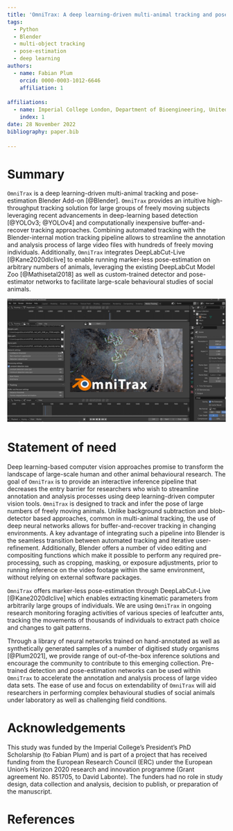 ```yaml
---
title: 'OmniTrax: A deep learning-driven multi-animal tracking and pose-estimation add-on for Blender'
tags:
  - Python
  - Blender
  - multi-object tracking
  - pose-estimation
  - deep learning
authors:
  - name: Fabian Plum
    orcid: 0000-0003-1012-6646
    affiliation: 1

affiliations:
  - name: Imperial College London, Department of Bioengineering, United Kingdom
    index: 1
date: 28 November 2022
bibliography: paper.bib

---
```


# Summary


`OmniTrax` is a deep learning-driven multi-animal tracking and pose-estimation Blender Add-on [@Blender].
`OmniTrax` provides an intuitive high-throughput tracking solution for large groups of freely moving subjects leveraging
recent advancements in deep-learning based detection [@YOLOv3; @YOLOv4] and computationally inexpensive buffer-and-recover 
tracking approaches. Combining automated tracking with the Blender-internal motion tracking pipeline allows to streamline 
the annotation and analysis process of large video files with hundreds of freely moving individuals. Additionally, 
`OmniTrax` integrates DeepLabCut-Live [@Kane2020dlclive] to enable running marker-less pose-estimation on arbitrary 
numbers of animals, leveraging the existing DeepLabCut Model Zoo [@Mathisetal2018] as well as custom-trained 
detector and pose-estimator networks to facilitate large-scale behavioural studies of social animals. 

![OmniTrax user-interface.\label{fig:demo}](../images/omnitrax_demo_screen.jpg)

# Statement of need

Deep learning-based computer vision approaches promise to transform the landscape of large-scale human and other animal 
behavioural research. The goal of `OmniTrax` is to provide an interactive inference pipeline that decreases the entry barrier 
for researchers who wish to streamline annotation and analysis processes using deep learning-driven computer vision tools.
`OmniTrax` is designed to track and infer the pose of large numbers of freely moving animals. Unlike background
subtraction and blob-detector based approaches, common in multi-animal tracking, the use of deep neural networks 
allows for buffer-and-recover tracking in changing environments. A key advantage of integrating such a
pipeline into Blender is the seamless transition between automated tracking and iterative user-refinement. Additionally, 
Blender offers a number of video editing and compositing functions which make it possible to perform any required 
pre-processing, such as cropping, masking, or exposure adjustments, prior to running inference on the video footage within 
the same environment, without relying on external software packages.

`OmniTrax` offers marker-less pose-estimation through DeepLabCut-Live [@Kane2020dlclive] which enables 
extracting kinematic parameters from arbitrarily large groups of individuals. We are using `OmniTrax` in ongoing research 
monitoring foraging activities of various species of leafcutter ants, tracking the movements of thousands of 
individuals to extract path choice and changes to gait patterns.

Through a library of neural networks trained on hand-annotated as well as synthetically generated samples of a number of 
digitised study organisms [@Plum2021], we provide range of out-of-the-box inference solutions and encourage the community 
to contribute to this emerging collection. Pre-trained detection and pose-estimation networks can be used within `OmniTrax` 
to accelerate the annotation and analysis process of large video data sets. The ease of use and focus on extendability 
of `OmniTrax` will aid researchers in performing complex behavioural studies of social animals under laboratory as well 
as challenging field conditions.

# Acknowledgements

This study was funded by the Imperial College’s President’s PhD Scholarship (to Fabian Plum) and is part of a project 
that has received funding from the European Research Council (ERC) under the European Union’s Horizon 2020 research 
and innovation programme (Grant agreement No. 851705, to David Labonte). The funders had no role in study design, data 
collection and analysis, decision to publish, or preparation of the manuscript.

# References